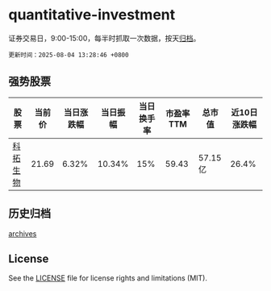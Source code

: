 # quantitative-investment

证券交易日，9:00-15:00，每半时抓取一次数据，按天[归档](archives)。

`更新时间：2025-08-04 13:28:46 +0800`

## 强势股票

|股票|当前价|当日涨跌幅|当日振幅|当日换手率|市盈率TTM|总市值|近10日涨跌幅|
|----|----|----|----|----|----|----|----|
|[科拓生物](https://xueqiu.com/S/SZ300858)|21.69|6.32%|10.34%|15%|59.43|57.15亿|26.4%|

## 历史归档

[archives](archives)

## License

See the [LICENSE](LICENSE) file for license rights and limitations (MIT).